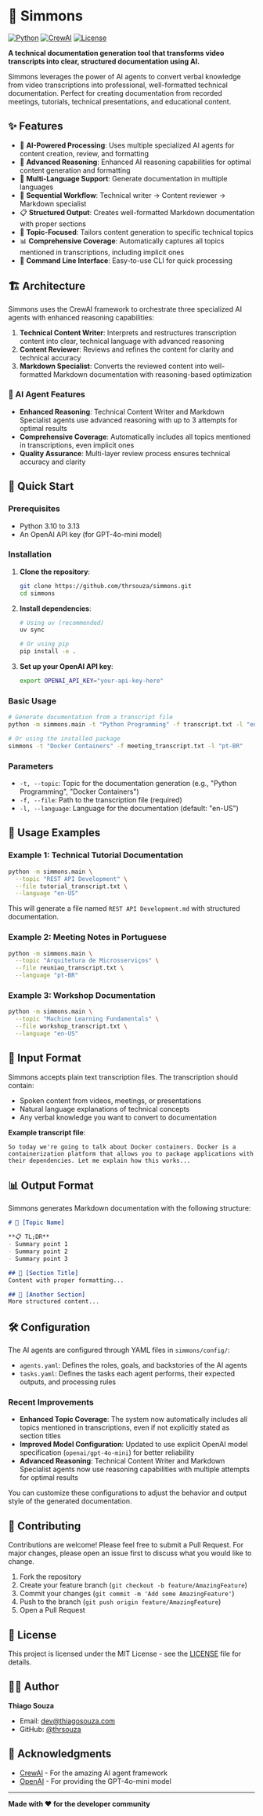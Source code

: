 # 🎯 Simmons

[![Python](https://img.shields.io/badge/Python->=3.10,<3.14-blue.svg)](https://python.org)
[![CrewAI](https://img.shields.io/badge/CrewAI-0.126.0+-orange.svg)](https://github.com/joaomdmoura/crewai)
[![License](https://img.shields.io/badge/License-MIT-green.svg)](LICENSE)

**A technical documentation generation tool that transforms video transcripts into clear, structured documentation using AI.**

Simmons leverages the power of AI agents to convert verbal knowledge from video transcriptions into professional, well-formatted technical documentation. Perfect for creating documentation from recorded meetings, tutorials, technical presentations, and educational content.

## ✨ Features

- 🤖 **AI-Powered Processing**: Uses multiple specialized AI agents for content creation, review, and formatting
- 🧠 **Advanced Reasoning**: Enhanced AI reasoning capabilities for optimal content generation and formatting
- 📝 **Multi-Language Support**: Generate documentation in multiple languages
- 🔄 **Sequential Workflow**: Technical writer → Content reviewer → Markdown specialist
- 📋 **Structured Output**: Creates well-formatted Markdown documentation with proper sections
- 🎯 **Topic-Focused**: Tailors content generation to specific technical topics
- 📊 **Comprehensive Coverage**: Automatically captures all topics mentioned in transcriptions, including implicit ones
- 🚀 **Command Line Interface**: Easy-to-use CLI for quick processing

## 🏗️ Architecture

Simmons uses the CrewAI framework to orchestrate three specialized AI agents with enhanced reasoning capabilities:

1. **Technical Content Writer**: Interprets and restructures transcription content into clear, technical language with advanced reasoning
2. **Content Reviewer**: Reviews and refines the content for clarity and technical accuracy
3. **Markdown Specialist**: Converts the reviewed content into well-formatted Markdown documentation with reasoning-based optimization

### 🧠 AI Agent Features

- **Enhanced Reasoning**: Technical Content Writer and Markdown Specialist agents use advanced reasoning with up to 3 attempts for optimal results
- **Comprehensive Coverage**: Automatically includes all topics mentioned in transcriptions, even implicit ones
- **Quality Assurance**: Multi-layer review process ensures technical accuracy and clarity

## 🚀 Quick Start

### Prerequisites

- Python 3.10 to 3.13
- An OpenAI API key (for GPT-4o-mini model)

### Installation

1. **Clone the repository**:
   ```bash
   git clone https://github.com/thrsouza/simmons.git
   cd simmons
   ```

2. **Install dependencies**:
   ```bash
   # Using uv (recommended)
   uv sync

   # Or using pip
   pip install -e .
   ```

3. **Set up your OpenAI API key**:
   ```bash
   export OPENAI_API_KEY="your-api-key-here"
   ```

### Basic Usage

```bash
# Generate documentation from a transcript file
python -m simmons.main -t "Python Programming" -f transcript.txt -l "en-US"

# Or using the installed package
simmons -t "Docker Containers" -f meeting_transcript.txt -l "pt-BR"
```

### Parameters

- `-t, --topic`: Topic for the documentation generation (e.g., "Python Programming", "Docker Containers")
- `-f, --file`: Path to the transcription file (required)
- `-l, --language`: Language for the documentation (default: "en-US")

## 📖 Usage Examples

### Example 1: Technical Tutorial Documentation

```bash
python -m simmons.main \
  --topic "REST API Development" \
  --file tutorial_transcript.txt \
  --language "en-US"
```

This will generate a file named `REST API Development.md` with structured documentation.

### Example 2: Meeting Notes in Portuguese

```bash
python -m simmons.main \
  --topic "Arquitetura de Microsserviços" \
  --file reuniao_transcript.txt \
  --language "pt-BR"
```

### Example 3: Workshop Documentation

```bash
python -m simmons.main \
  --topic "Machine Learning Fundamentals" \
  --file workshop_transcript.txt \
  --language "en-US"
```

## 📄 Input Format

Simmons accepts plain text transcription files. The transcription should contain:

- Spoken content from videos, meetings, or presentations
- Natural language explanations of technical concepts
- Any verbal knowledge you want to convert to documentation

**Example transcript file**:
```
So today we're going to talk about Docker containers. Docker is a containerization platform that allows you to package applications with their dependencies. Let me explain how this works...
```

## 📊 Output Format

Simmons generates Markdown documentation with the following structure:

```markdown
# 🎯 [Topic Name]

**📋 TL;DR**
- Summary point 1
- Summary point 2
- Summary point 3

## 📝 [Section Title]
Content with proper formatting...

## 🔧 [Another Section]
More structured content...
```

## 🛠️ Configuration

The AI agents are configured through YAML files in `simmons/config/`:

- `agents.yaml`: Defines the roles, goals, and backstories of the AI agents
- `tasks.yaml`: Defines the tasks each agent performs, their expected outputs, and processing rules

### Recent Improvements

- **Enhanced Topic Coverage**: The system now automatically includes all topics mentioned in transcriptions, even if not explicitly stated as section titles
- **Improved Model Configuration**: Updated to use explicit OpenAI model specification (`openai/gpt-4o-mini`) for better reliability
- **Advanced Reasoning**: Technical Content Writer and Markdown Specialist agents now use reasoning capabilities with multiple attempts for optimal results

You can customize these configurations to adjust the behavior and output style of the generated documentation.

## 🤝 Contributing

Contributions are welcome! Please feel free to submit a Pull Request. For major changes, please open an issue first to discuss what you would like to change.

1. Fork the repository
2. Create your feature branch (`git checkout -b feature/AmazingFeature`)
3. Commit your changes (`git commit -m 'Add some AmazingFeature'`)
4. Push to the branch (`git push origin feature/AmazingFeature`)
5. Open a Pull Request

## 📝 License

This project is licensed under the MIT License - see the [LICENSE](LICENSE) file for details.

## 👨‍💻 Author

**Thiago Souza**
- Email: dev@thiagosouza.com
- GitHub: [@thrsouza](https://github.com/thrsouza)

## 🙏 Acknowledgments

- [CrewAI](https://github.com/crewAIInc/crewAI) - For the amazing AI agent framework
- [OpenAI](https://openai.com) - For providing the GPT-4o-mini model

---

**Made with ❤️ for the developer community**

